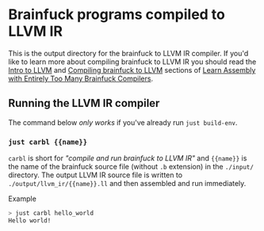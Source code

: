 # Brainfuck programs compiled to LLVM IR

This is the output directory for the brainfuck to LLVM IR compiler. If you'd like to learn more about compiling brainfuck to LLVM IR you should read the [Intro to LLVM](https://github.com/pretzelhammer/rust-blog/blob/master/posts/too-many-brainfuck-compilers.md#intro-to-llvm) and [Compiling brainfuck to LLVM](https://github.com/pretzelhammer/rust-blog/blob/master/posts/too-many-brainfuck-compilers.md#compiling-brainfuck-to-llvm) sections of [Learn Assembly with Entirely Too Many Brainfuck Compilers](https://github.com/pretzelhammer/rust-blog/blob/master/posts/too-many-brainfuck-compilers.md).

## Running the LLVM IR compiler

The command below _only works_ if you've already run `just build-env`.

### `just carbl {{name}}`

`carbl` is short for *"compile and run brainfuck to LLVM IR"* and `{{name}}` is the name of the brainfuck source file (without `.b` extension) in the `./input/` directory. The output LLVM IR source file is written to `./output/llvm_ir/{{name}}.ll` and then assembled and run immediately.

Example

```sh
> just carbl hello_world
Hello world!
```
